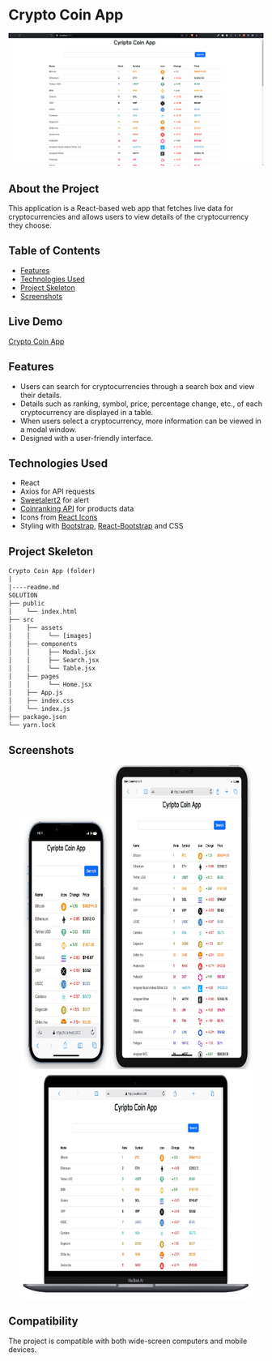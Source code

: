 # Crypto Coin App

<div align="center">
  <img src="./src/assets/readmeImages/coin-app.gif" />
</div>

## About the Project

This application is a React-based web app that fetches live data for cryptocurrencies and allows users to view details of the cryptocurrency they choose.

## Table of Contents

- [Features](#features)
- [Technologies Used](#technologies-used)
- [Project Skeleton](#project-skeleton)
- [Screenshots](#screenshots)

## Live Demo

[Crypto Coin App](https://crypto-coin-app-three.vercel.app/)

## Features

- Users can search for cryptocurrencies through a search box and view their details.
- Details such as ranking, symbol, price, percentage change, etc., of each cryptocurrency are displayed in a table.
- When users select a cryptocurrency, more information can be viewed in a modal window.
- Designed with a user-friendly interface.

## Technologies Used

- React
- Axios for API requests
- [Sweetalert2](https://sweetalert2.github.io/) for alert 
- [Coinranking API](https://api.coinranking.com/v2/coins/) for products data
- Icons from [React Icons](https://react-icons.github.io/react-icons/)
- Styling with [Bootstrap](https://getbootstrap.com/), [React-Bootstrap](https://react-bootstrap.netlify.app/) and CSS

## Project Skeleton

```
Crypto Coin App (folder)
|
|----readme.md         
SOLUTION
├── public
│    └── index.html
├── src
│    ├── assets
│    │     └── [images]
│    ├── components
│    │     ├── Modal.jsx
│    │     ├── Search.jsx          
│    │     └── Table.jsx  
│    ├── pages   
│    │     └── Home.jsx 
│    ├── App.js
│    ├── index.css
│    └── index.js
├── package.json
└── yarn.lock
```

## Screenshots

<div align="center">
  <img src="./src/assets/readmeImages/Screenshot_1.jpg"  width="35%" height="500" />
  <img src="./src/assets/readmeImages/Screenshot_2.jpg"  width="55%" height="600" />
  <img src="./src/assets/readmeImages/Screenshot_3.jpg"  width="90.5%" height="450" />
</div>

## Compatibility

The project is compatible with both wide-screen computers and mobile devices.
